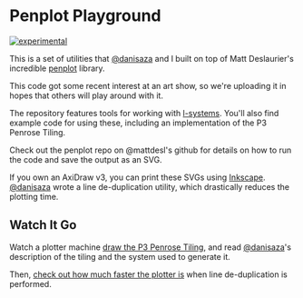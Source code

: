 # Penplot Playground

[![experimental](http://badges.github.io/stability-badges/dist/experimental.svg)](http://github.com/badges/stability-badges)

This is a set of utilities that [@danisaza](https://github.com/danisaza) and I built on top of Matt Deslaurier's incredible [penplot](https://github.com/mattdesl/penplot) library.

This code got some recent interest at an art show, so we're uploading it in hopes that others will play around with it.

The repository features tools for working with [l-systems](https://en.wikipedia.org/wiki/L-system). You'll also find example code for using these, including an implementation of the P3 Penrose Tiling.

Check out the penplot repo on @mattdesl's github for details on how to run the code and save the output as an SVG.

If you own an AxiDraw v3, you can print these SVGs using [Inkscape](https://inkscape.org/en/). [@danisaza](https://github.com/danisaza) wrote a line de-duplication utility, which drastically reduces the plotting time.

## Watch It Go

Watch a plotter machine [draw the P3 Penrose Tiling](https://www.instagram.com/p/Bfp0hATFzfm/?taken-by=dannysaza), and read [@danisaza](https://github.com/danisaza)'s description of the tiling and the system used to generate it.

Then, [check out how much faster the plotter is](https://www.instagram.com/p/BgS4MkeDEt0/?taken-by=dannysaza) when line de-duplication is performed.
